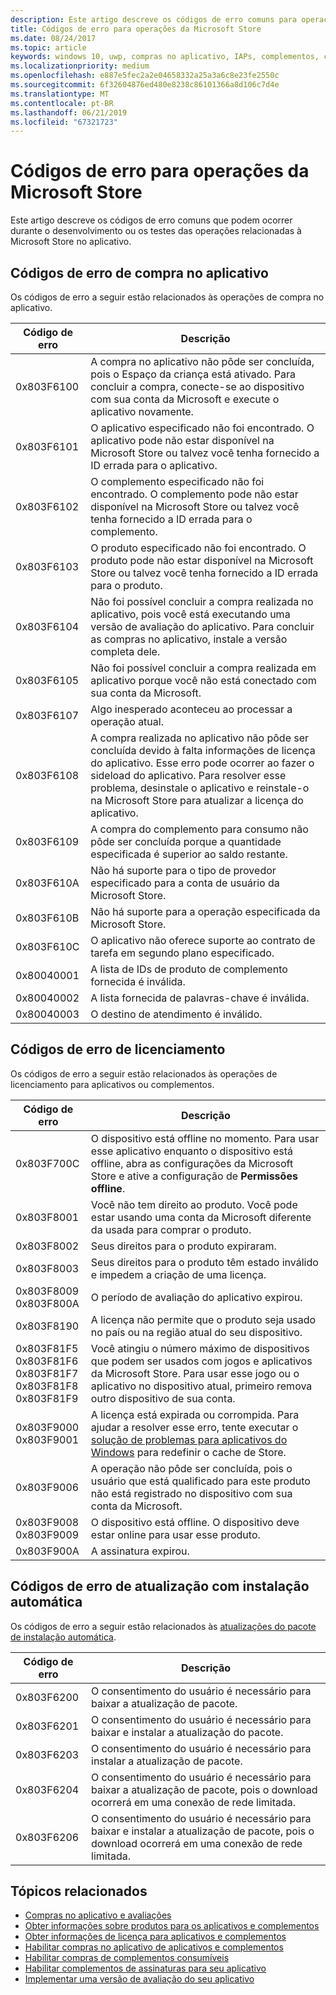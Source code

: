 ```yaml
---
description: Este artigo descreve os códigos de erro comuns para operações da Microsoft Store para aplicativos e complementos, incluindo compras no aplicativo, licenciamento e atualizações de aplicativos com instalação automática.
title: Códigos de erro para operações da Microsoft Store
ms.date: 08/24/2017
ms.topic: article
keywords: windows 10, uwp, compras no aplicativo, IAPs, complementos, códigos de erro
ms.localizationpriority: medium
ms.openlocfilehash: e887e5fec2a2e04658332a25a3a6c8e23fe2550c
ms.sourcegitcommit: 6f32604876ed480e8238c86101366a8d106c7d4e
ms.translationtype: MT
ms.contentlocale: pt-BR
ms.lasthandoff: 06/21/2019
ms.locfileid: "67321723"
---
```

# <a name="error-codes-for-store-operations"></a>Códigos de erro para operações da Microsoft Store

<!-- confirm whether symbolic names are defined for app developers, or do they just handle direct error code values -->

Este artigo descreve os códigos de erro comuns que podem ocorrer durante o desenvolvimento ou os testes das operações relacionadas à Microsoft Store no aplicativo.

## <a name="in-app-purchase-error-codes"></a>Códigos de erro de compra no aplicativo

Os códigos de erro a seguir estão relacionados às operações de compra no aplicativo.

|  Código de erro  |  Descrição  |
|--------------|---------------|
| 0x803F6100   | A compra no aplicativo não pôde ser concluída, pois o Espaço da criança está ativado. Para concluir a compra, conecte-se ao dispositivo com sua conta da Microsoft e execute o aplicativo novamente.               |
| 0x803F6101   | O aplicativo especificado não foi encontrado. O aplicativo pode não estar disponível na Microsoft Store ou talvez você tenha fornecido a ID errada para o aplicativo.     |
| 0x803F6102   | O complemento especificado não foi encontrado. O complemento pode não estar disponível na Microsoft Store ou talvez você tenha fornecido a ID errada para o complemento.                                               |
| 0x803F6103   | O produto especificado não foi encontrado. O produto pode não estar disponível na Microsoft Store ou talvez você tenha fornecido a ID errada para o produto.                                          |
| 0x803F6104   | Não foi possível concluir a compra realizada no aplicativo, pois você está executando uma versão de avaliação do aplicativo. Para concluir as compras no aplicativo, instale a versão completa dele.               |
| 0x803F6105   | Não foi possível concluir a compra realizada em aplicativo porque você não está conectado com sua conta da Microsoft.                                              |
| 0x803F6107   | Algo inesperado aconteceu ao processar a operação atual.                                             |
| 0x803F6108   | A compra realizada no aplicativo não pôde ser concluída devido à falta informações de licença do aplicativo. Esse erro pode ocorrer ao fazer o sideload do aplicativo. Para resolver esse problema, desinstale o aplicativo e reinstale-o na Microsoft Store para atualizar a licença do aplicativo.                                          |
| 0x803F6109   | A compra do complemento para consumo não pôde ser concluída porque a quantidade especificada é superior ao saldo restante.        |
| 0x803F610A   | Não há suporte para o tipo de provedor especificado para a conta de usuário da Microsoft Store.                                            |
| 0x803F610B   | Não há suporte para a operação especificada da Microsoft Store.                                             |
| 0x803F610C   | O aplicativo não oferece suporte ao contrato de tarefa em segundo plano especificado.                                             |
| 0x80040001   | A lista de IDs de produto de complemento fornecida é inválida.                        |
| 0x80040002   | A lista fornecida de palavras-chave é inválida.                   |
| 0x80040003   | O destino de atendimento é inválido.                       |

## <a name="licensing-error-codes"></a>Códigos de erro de licenciamento

Os códigos de erro a seguir estão relacionados às operações de licenciamento para aplicativos ou complementos.

|  Código de erro  |  Descrição  |
|--------------|---------------|
| 0x803F700C   | O dispositivo está offline no momento. Para usar esse aplicativo enquanto o dispositivo está offline, abra as configurações da Microsoft Store e ative a configuração de **Permissões offline**.            |
| 0x803F8001   | Você não tem direito ao produto. Você pode estar usando uma conta da Microsoft diferente da usada para comprar o produto.           |
| 0x803F8002   | Seus direitos para o produto expiraram.           |
| 0x803F8003   | Seus direitos para o produto têm estado inválido e impedem a criação de uma licença.   |
| 0x803F8009<br/>0x803F800A   | O período de avaliação do aplicativo expirou.   |
| 0x803F8190   |  A licença não permite que o produto seja usado no país ou na região atual do seu dispositivo.  |
| 0x803F81F5<br/>0x803F81F6<br/>0x803F81F7<br/>0x803F81F8<br/>0x803F81F9   |  Você atingiu o número máximo de dispositivos que podem ser usados com jogos e aplicativos da Microsoft Store. Para usar esse jogo ou o aplicativo no dispositivo atual, primeiro remova outro dispositivo de sua conta.  |
| 0x803F9000<br/>0x803F9001    |  A licença está expirada ou corrompida. Para ajudar a resolver esse erro, tente executar o [solução de problemas para aplicativos do Windows](https://support.microsoft.com/help/4027498/microsoft-store-fix-problems-with-apps) para redefinir o cache de Store.     |
| 0x803F9006    |  A operação não pôde ser concluída, pois o usuário que está qualificado para este produto não está registrado no dispositivo com sua conta da Microsoft.            |
| 0x803F9008<br/>0x803F9009    |  O dispositivo está offline. O dispositivo deve estar online para usar esse produto.            |
| 0x803F900A    |  A assinatura expirou.            |


## <a name="self-install-update-error-codes"></a>Códigos de erro de atualização com instalação automática

Os códigos de erro a seguir estão relacionados às [atualizações do pacote de instalação automática](../packaging/self-install-package-updates.md).

|  Código de erro  |  Descrição  |
|--------------|---------------|
| 0x803F6200   | O consentimento do usuário é necessário para baixar a atualização de pacote.               |
| 0x803F6201   | O consentimento do usuário é necessário para baixar e instalar a atualização do pacote.                                                  |
| 0x803F6203   | O consentimento do usuário é necessário para instalar a atualização de pacote.                                         |
| 0x803F6204   | O consentimento do usuário é necessário para baixar a atualização de pacote, pois o download ocorrerá em uma conexão de rede limitada.                                             |
| 0x803F6206   | O consentimento do usuário é necessário para baixar e instalar a atualização de pacote, pois o download ocorrerá em uma conexão de rede limitada.     |


## <a name="related-topics"></a>Tópicos relacionados

* [Compras no aplicativo e avaliações](in-app-purchases-and-trials.md)
* [Obter informações sobre produtos para os aplicativos e complementos](get-product-info-for-apps-and-add-ons.md)
* [Obter informações de licença para aplicativos e complementos](get-license-info-for-apps-and-add-ons.md)
* [Habilitar compras no aplicativo de aplicativos e complementos](enable-in-app-purchases-of-apps-and-add-ons.md)
* [Habilitar compras de complementos consumíveis](enable-consumable-add-on-purchases.md)
* [Habilitar complementos de assinaturas para seu aplicativo](enable-subscription-add-ons-for-your-app.md)
* [Implementar uma versão de avaliação do seu aplicativo](implement-a-trial-version-of-your-app.md)
